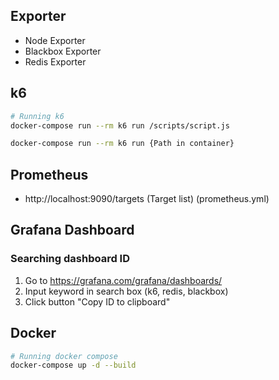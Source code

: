 ## Exporter
- Node Exporter
- Blackbox Exporter
- Redis Exporter

## k6
``` bash
# Running k6
docker-compose run --rm k6 run /scripts/script.js

docker-compose run --rm k6 run {Path in container}
```

## Prometheus
- http://localhost:9090/targets (Target list) (prometheus.yml)

## Grafana Dashboard
### Searching dashboard ID
1. Go to https://grafana.com/grafana/dashboards/
2. Input keyword in search box (k6, redis, blackbox)
3. Click button "Copy ID to clipboard"

## Docker
``` bash
# Running docker compose
docker-compose up -d --build
```